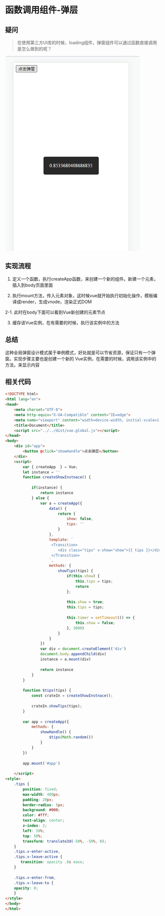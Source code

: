 # 函数调用组件-弹层

## 疑问
> 在使用第三方UI库的时候，loading组件，弹窗组件可以通过函数直接调用是怎么做到的呢？
<p>
  <img src="../.vitepress/public/practice/toast.jpg" alt="vitepress init screenshot" style="border-radius:8px">
</p>

## 实现流程

1. 定义一个函数，执行createApp函数，来创建一个新的组件。新建一个元素，插入到body页面里面

2. 执行mount方法，传入元素对象，这时候vue就开始执行初始化操作，模板编译成render，生成vnode，渲染正式DOM

2-1. 此时在body下面可以看到Vue新创建的元素节点

3. 缓存该Vue实例，在有需要的时候，执行该实例中的方法

## 总结
这种全局弹窗设计模式属于单例模式，好处就是可以节省资源，保证只有一个弹窗。实现步骤主要也是创建一个新的
Vue实例，在需要的时候，调用该实例中的方法，来显示内容

## 相关代码 
```html
<!DOCTYPE html>
<html lang="en">
<head>
    <meta charset="UTF-8">
    <meta http-equiv="X-UA-Compatible" content="IE=edge">
    <meta name="viewport" content="width=device-width, initial-scale=1.0">
    <title>Document</title>
    <script src="../../dist/vue.global.js"></script>
</head>
<body>
    <div id="app">
        <button @click="showHandle">点击弹层</button>
    </div>
    <script>
        var { createApp  } = Vue;
        let instance = ''
        function createShowInstnace() {
            
            if(instance) {
                return instance
            } else {
                var a = createApp({
                    data() {
                        return {
                            show: false,
                            tips: ''
                        }
                    },
                    template: `
                     <Transition>
                        <div class="tips" v-show="show">{{ tips }}</div>
                     </Transition>
                    `,
                    methods: {
                        showTips(tips) {
                            if(this.show) {
                                this.tips = tips;
                                return
                            };

                            this.show = true;
                            this.tips = tips;

                            this.timer = setTimeout(() => {
                                this.show = false;
                            }, 3000)
                        }   
                    }
                })
                var div = document.createElement('div')
                document.body.appendChild(div)
                instance = a.mount(div)

                return instance
            }
        }

        function $tips(tips) {
            const crateIn = createShowInstnace();

            crateIn.showTips(tips);
        }

        var app = createApp({
            methods: {
                showHandle() {
                    $tips(Math.random())
                }
            }
        })

        app.mount('#app')

    </script>
<style>
    .tips {
        position: fixed;
        max-width: 400px;
        padding: 20px;
        border-radius: 5px;
        background: #000;
        color: #fff;
        text-align: center;
        z-index: 2;
        left: 50%;
        top: 50%;
        transform: translate3d(-50%, -50%, 0);
    }
    .tips.v-enter-active,
    .tips.v-leave-active {
       transition: opacity .8s ease;
    }

    .tips.v-enter-from,
    .tips.v-leave-to {
    opacity: 0;
    }
</style>
</body>
</html>
```